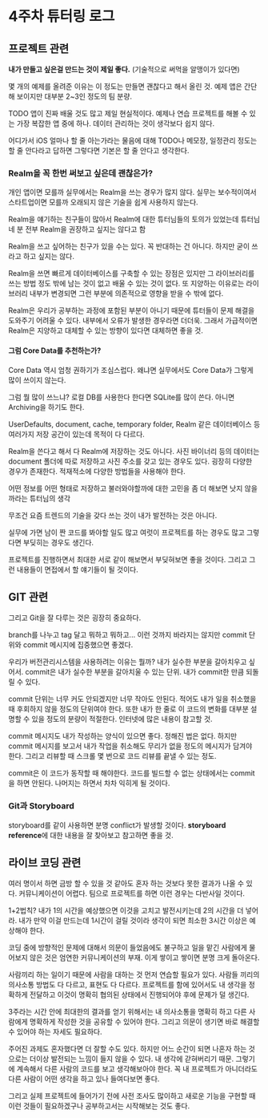 # 4주차 튜터링 로그
## 프로젝트 관련
**내가 만들고 싶은걸 만드는 것이 제일 좋다.** (기술적으로 써먹을 알맹이가 있다면)

몇 개의 예제를 올려준 이유는 이 정도는 만들면 괜찮다고 해서 올린 것.
예제 앱은 간단해 보이지만 대부분 2~3인 정도의 팀 분량.

TODO 앱이 진짜 배울 것도 많고 제일 현실적이다. 예제나 연습 프로젝트를 해볼 수 있는 가장 복잡한 앱 중에 하나. 데이터 관리하는 것이 생각보다 쉽지 않다.

어디가서 iOS 얼마나 할 줄 아는가라는 물음에 대해 TODO나 메모장, 일정관리 정도는 할 줄 안다라고 답하면 그렇다면 기본은 할 줄 안다고 생각한다.

### Realm을 꼭 한번 써보고 싶은데 괜찮은가?
개인 앱이면 모를까 실무에서는 Realm을 쓰는 경우가 많지 않다. 실무는 보수적이여서 스타트업이면 모를까 오래되지 않은 기술을 쉽게 사용하지 않는다.

Realm을 얘기하는 친구들이 많아서 Realm에 대한 튜터님들의 토의가 있었는데 튜터님 네 분 전부 Realm을 권장하고 싶지는 않다고 함

Realm을 쓰고 싶어하는 친구가 있을 수는 있다. 꼭 반대하는 건 아니다. 하지만 굳이 쓰라고 하고 싶지는 않다.

Realm을 쓰면 빠르게 데이터베이스를 구축할 수 있는 장점은 있지만 그 라이브러리를 쓰는 방법 정도 밖에 남는 것이 없고 배울 수 있는 것이 없다. 또 지양하는 이유로는 라이브러리 내부가 변경되면 그런 부분에 의존적으로 영향을 받을 수 밖에 없다.

Realm은 우리가 공부하는 과정에 포함된 부분이 아니기 때문에 튜터들이 문제 해결을 도와주기 어려울 수 있다. 내부에서 오류가 발생한 경우라면 더더욱. 그래서 가급적이면 Realm은 지양하고 대체할 수 있는 방향이 있다면 대체하면 좋을 것.

#### 그럼 Core Data를 추천하는가?
Core Data 역시 엄청 권하기가 조심스럽다. 왜냐면 실무에서도 Core Data가 그렇게 많이 쓰이지 않는다.

그럼 뭘 많이 쓰느냐? 로컬 DB를 사용한다 한다면 SQLite를 많이 쓴다. 아니면 Archiving을 하기도 한다.

UserDefaults, document, cache, temporary folder, Realm 같은 데이터베이스 등 여러가지 저장 공간이 있는데 목적이 다 다르다.

Realm을 쓴다고 해서 다 Realm에 저장하는 것도 아니다. 사진 바이너리 등의 데이터는 document 폴더에 따로 저장하고 사진 주소를 갖고 있는 경우도 있다. 굉장히 다양한 경우가 존재한다. 적재적소에 다양한 방법들을 사용해야 한다.

어떤 정보를 어떤 형태로 저장하고 불러와야할까에 대한 고민을 좀 더 해보면 낫지 않을까라는 튜터님의 생각

무조건 요즘 트렌드의 기술을 갖다 쓰는 것이 내가 발전하는 것은 아니다.

실무에 가면 남이 짠 코드를 봐야할 일도 많고 여럿이 프로젝트를 하는 경우도 많고 그렇다면 부딪히는 경우도 생긴다.

프로젝트를 진행하면서 최대한 서로 같이 해보면서 부딪혀보면 좋을 것이다. 그리고 그런 내용들이 면접에서 할 얘기들이 될 것이다.

## GIT 관련
그리고 Git을 잘 다루는 것은 굉장히 중요하다.

branch를 나누고 tag 달고 뭐하고 뭐하고... 이런 것까지 바라지는 않지만 commit 단위와 commit 메시지에 집중했으면 좋겠다.

우리가 버전관리시스템을 사용하려는 이유는 뭘까? 내가 실수한 부분을 갈아치우고 싶어서. commit은 내가 실수한 부분을 갈아치울 수 있는 단위. 내가 commit한 만큼 되돌릴 수 있다.

commit 단위는 너무 커도 안되겠지만 너무 작아도 안된다. 적어도 내가 일을 취소했을 때 후회하지 않을 정도의 단위여야 한다. 또한 내가 한 줄로 이 코드의 변화를 대부분 설명할 수 있을 정도의 분량이 적절한다. 인터넷에 많은 내용이 참고할 것.

commit 메시지도 내가 작성하는 양식이 있으면 좋다. 정해진 법은 없다. 하지만 commit 메시지를 보고서 내가 작업을 취소해도 무리가 없을 정도의 메시지가 담겨야 한다. 그리고 리뷰할 때 스크롤 몇 번으로 코드 리뷰를 끝낼 수 있는 정도.

commit은 이 코드가 동작할 때 해야한다. 코드를 빌드할 수 없는 상태에서는 commit을 하면 안된다. 나머지는 하면서 차차 익히게 될 것이다.

### Git과 Storyboard
storyboard를 같이 사용하면 분명 conflict가 발생할 것이다. **storyboard reference**에 대한 내용을 잘 찾아보고 참고하면 좋을 것.

## 라이브 코딩 관련
여러 명이서 하면 금방 할 수 있을 것 같아도 혼자 하는 것보다 못한 결과가 나올 수 있다. 커뮤니케이션이 어렵다. 팀으로 프로젝트를 하면 이런 경우는 다반사일 것이다.

1+2법칙? 내가 1의 시간을 예상했으면 이것을 고치고 발전시키는데 2의 시간을 더 넣어라. 내가 만약 이걸 만드는데 1시간이 걸릴 것이라 생각이 되면 최소한 3시간 이상은 예상해야 한다.

코딩 중에 방향적인 문제에 대해서 의문이 들었음에도 불구하고 일을 맡긴 사람에게 물어보지 않은 것은 엄연한 커뮤니케이션의 부재. 이게 쌓이고 쌓이면 분명 크게 돌아온다.

사람끼리 하는 일이기 때문에 사람을 대하는 것 먼저 연습할 필요가 있다. 사람들 끼리의 의사소통 방법도 다 다르고, 표현도 다 다르다. 프로젝트를 함에 있어서도 내 생각을 정확하게 전달하고 이것이 명확히 협의된 상태에서 진행되어야 후에 문제가 덜 생긴다.

3주라는 시간 안에 최대한의 결과를 얻기 위해서는 내 의사소통을 명확히 하고 다른 사람에게 명확하게 작성한 것을 공유할 수 있어야 한다. 그리고 의문이 생기면 바로 해결할 수 있어야 하는 자세도 필요하다.

주어진 과제도 혼자했다면 더 잘할 수도 있다. 하지만 어느 순간이 되면 나혼자 하는 것으로는 더이상 발전되는 느낌이 들지 않을 수 있다. 내 생각에 갇혀버리기 때문. 그렇기에 계속해서 다른 사람의 코드를 보고 생각해보아야 한다. 꼭 내 프로젝트가 아니더라도 다른 사람이 어떤 생각을 하고 있나 들여다보면 좋다.

그리고 실제 프로젝트에 들어가기 전에 사전 조사도 많이하고 새로운 기능을 구현할 때 이런 것들이 필요하겠구나 공부하고서는 시작해보는 것도 좋다.
